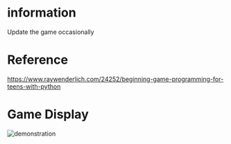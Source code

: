 # information

Update the game occasionally


# Reference
https://www.raywenderlich.com/24252/beginning-game-programming-for-teens-with-python

# Game Display
![demonstration](https://user-images.githubusercontent.com/42907149/127971562-a4b61490-1421-4fee-98e6-2f252529b2cb.png)
